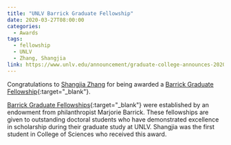 ```yaml
---
title: "UNLV Barrick Graduate Fellowship"
date: 2020-03-27T08:00:00
categories:
  - Awards
tags:
  - fellowship
  - UNLV
  - Zhang, Shangjia
link: https://www.unlv.edu/announcement/graduate-college-announces-2020-21-fellowship-recipients
---
```


Congratulations to [Shangjia Zhang](/team/zhang-shangjia/) for being awarded a [Barrick Graduate Fellowship](https://www.unlv.edu/announcement/graduate-college-announces-2020-21-fellowship-recipients){:target="_blank"}.

[Barrick Graduate Fellowships](https://www.unlv.edu/graduatecollege/scholarships){:target="_blank"} were established by an endowment from philanthropist Marjorie Barrick. These fellowships are given to outstanding doctoral students who have demonstrated excellence in scholarship during their graduate study at UNLV. Shangjia was the first student in College of Sciences who received this award.

